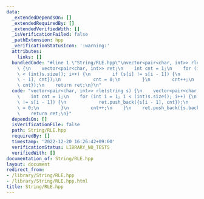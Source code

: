 ```yaml
---
data:
  _extendedDependsOn: []
  _extendedRequiredBy: []
  _extendedVerifiedWith: []
  _isVerificationFailed: false
  _pathExtension: hpp
  _verificationStatusIcon: ':warning:'
  attributes:
    links: []
  bundledCode: "#line 1 \"String/RLE.hpp\"\nvector<pair<char, int>> rle(string s)\
    \ {\n    vector<pair<char, int>> ret;\n    int cnt = 1;\n    for (int i = 1; i\
    \ < (int)s.size(); i++) {\n        if (s[i] != s[i - 1]) {\n            ret.push_back({s[i\
    \ - 1], cnt});\n            cnt = 0;\n        }\n        cnt++;\n    }\n    ret.push_back({s.back(),\
    \ cnt});\n    return ret;\n}\n"
  code: "vector<pair<char, int>> rle(string s) {\n    vector<pair<char, int>> ret;\n\
    \    int cnt = 1;\n    for (int i = 1; i < (int)s.size(); i++) {\n        if (s[i]\
    \ != s[i - 1]) {\n            ret.push_back({s[i - 1], cnt});\n            cnt\
    \ = 0;\n        }\n        cnt++;\n    }\n    ret.push_back({s.back(), cnt});\n\
    \    return ret;\n}"
  dependsOn: []
  isVerificationFile: false
  path: String/RLE.hpp
  requiredBy: []
  timestamp: '2022-12-20 16:26:42+09:00'
  verificationStatus: LIBRARY_NO_TESTS
  verifiedWith: []
documentation_of: String/RLE.hpp
layout: document
redirect_from:
- /library/String/RLE.hpp
- /library/String/RLE.hpp.html
title: String/RLE.hpp
---
```

